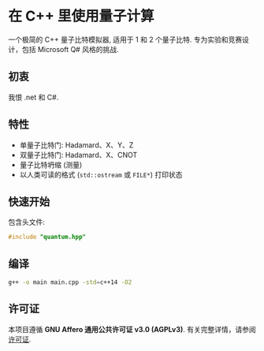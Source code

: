 # 在 C++ 里使用量子计算

一个极简的 C++ 量子比特模拟器, 适用于 1 和 2 个量子比特.
专为实验和竞赛设计，包括 Microsoft Q# 风格的挑战.

## 初衷

我恨 .net 和 C#.

## 特性

- 单量子比特门: Hadamard、X、Y、Z
- 双量子比特门: Hadamard、X、CNOT
- 量子比特坍缩 (测量)
- 以人类可读的格式 (`std::ostream` 或 `FILE*`) 打印状态

## 快速开始

包含头文件:

```cpp
#include "quantum.hpp"
```

## 编译

```sh
g++ -o main main.cpp -std=c++14 -O2
```

## 许可证

本项目遵循 **GNU Affero 通用公共许可证 v3.0 (AGPLv3)**.
有关完整详情，请参阅[许可证](LICENSE).
